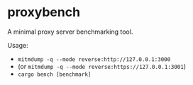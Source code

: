 # proxybench

A minimal proxy server benchmarking tool.

Usage:

- `mitmdump -q --mode reverse:http://127.0.0.1:3000`
- (or `mitmdump -q --mode reverse:https://127.0.0.1:3001`)
- `cargo bench [benchmark]`
